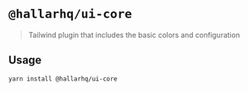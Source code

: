 # `@hallarhq/ui-core`

> Tailwind plugin that includes the basic colors and configuration

## Usage

```
yarn install @hallarhq/ui-core
```
